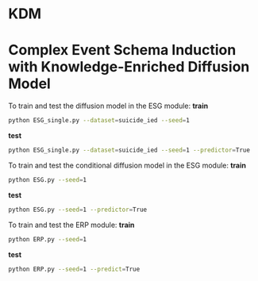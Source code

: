 # KDM
# Complex Event Schema Induction with Knowledge-Enriched Diffusion Model


To train and test the diffusion model in the ESG module:
**train**
```bash
python ESG_single.py --dataset=suicide_ied --seed=1
```

**test**
```bash
python ESG_single.py --dataset=suicide_ied --seed=1 --predictor=True
```

To train and test the conditional diffusion model in the ESG module:
**train**
```bash
python ESG.py --seed=1
```

**test**
```bash
python ESG.py --seed=1 --predictor=True
```

To train and test the ERP module:
**train**
```bash
python ERP.py --seed=1
```

**test**
```bash
python ERP.py --seed=1 --predict=True
```
